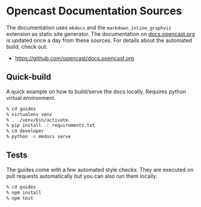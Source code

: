 Opencast Documentation Sources
==============================

The documentation uses `mkdocs` and the `markdown_inline_graphviz` extension as static site generator. The documentation
on [docs.opencast.org](https://docs.opencast.org) is updated once a day from these sources. For details about the
automated build, check out:

- <https://github.com/opencast/docs.opencast.org>


Quick-build
-----------

A quick example on how to build/serve the docs locally.
Requires python virtual environment.

```sh
% cd guides
% virtualenv venv
% . ./venv/bin/activate
% pip install -r requirements.txt
% cd developer
% python -m mkdocs serve
```


Tests
-----

The guides come with a few automated style checks. They are executed on pull requests automatically but you can also run
them locally:

```sh
% cd guides
% npm install
% npm test
```
